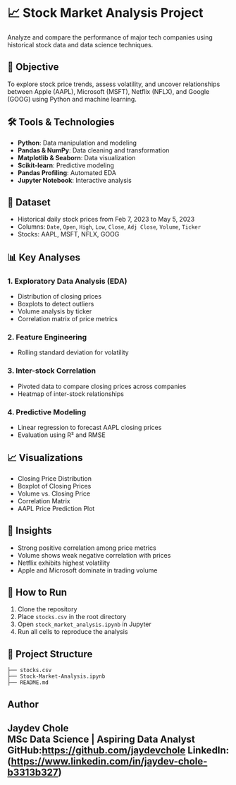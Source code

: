 
# 📈 Stock Market Analysis Project

Analyze and compare the performance of major tech companies using historical stock data and data science techniques.

## 🧠 Objective
To explore stock price trends, assess volatility, and uncover relationships between Apple (AAPL), Microsoft (MSFT), Netflix (NFLX), and Google (GOOG) using Python and machine learning.

## 🛠️ Tools & Technologies
- **Python**: Data manipulation and modeling
- **Pandas & NumPy**: Data cleaning and transformation
- **Matplotlib & Seaborn**: Data visualization
- **Scikit-learn**: Predictive modeling
- **Pandas Profiling**: Automated EDA
- **Jupyter Notebook**: Interactive analysis

## 📂 Dataset
- Historical daily stock prices from Feb 7, 2023 to May 5, 2023
- Columns: `Date`, `Open`, `High`, `Low`, `Close`, `Adj Close`, `Volume`, `Ticker`
- Stocks: AAPL, MSFT, NFLX, GOOG

## 📊 Key Analyses
### 1. Exploratory Data Analysis (EDA)
- Distribution of closing prices
- Boxplots to detect outliers
- Volume analysis by ticker
- Correlation matrix of price metrics

### 2. Feature Engineering
- Rolling standard deviation for volatility

### 3. Inter-stock Correlation
- Pivoted data to compare closing prices across companies
- Heatmap of inter-stock relationships

### 4. Predictive Modeling
- Linear regression to forecast AAPL closing prices
- Evaluation using R² and RMSE

## 📈 Visualizations
-  Closing Price Distribution
-  Boxplot of Closing Prices
-  Volume vs. Closing Price
-  Correlation Matrix
-  AAPL Price Prediction Plot

## 📌 Insights
- Strong positive correlation among price metrics
- Volume shows weak negative correlation with prices
- Netflix exhibits highest volatility
- Apple and Microsoft dominate in trading volume

## 🚀 How to Run
1. Clone the repository
2. Place `stocks.csv` in the root directory
3. Open `stock_market_analysis.ipynb` in Jupyter
4. Run all cells to reproduce the analysis

## 📁 Project Structure
```
├── stocks.csv
├── Stock-Market-Analysis.ipynb
├── README.md
```

##  Author
**Jaydev Chole**  
MSc Data Science | Aspiring Data Analyst  
GitHub:https://github.com/jaydevchole
LinkedIn:(https://www.linkedin.com/in/jaydev-chole-b3313b327)
---



